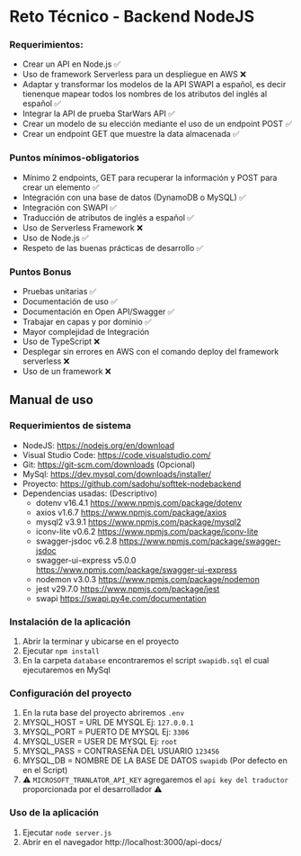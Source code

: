 # Reto Técnico - Backend NodeJS
### Requerimientos:
- Crear un API en Node.js ✅
- Uso de framework Serverless para un despliegue en AWS ❌
- Adaptar y transformar los modelos de la API SWAPI a español, es decir tienenque mapear todos los nombres de los atributos del inglés al español ✅
- Integrar la API de prueba StarWars API ✅
- Crear un modelo de su elección mediante el uso de un endpoint POST ✅
- Crear un endpoint GET que muestre la data almacenada ✅

### Puntos mínimos-obligatorios
- Mínimo 2 endpoints, GET para recuperar la información y POST para crear un elemento ✅
- Integración con una base de datos (DynamoDB o MySQL) ✅
- Integración con SWAPI ✅
- Traducción de atributos de inglés a español ✅
- Uso de Serverless Framework ❌
- Uso de Node.js ✅
- Respeto de las buenas prácticas de desarrollo ✅

### Puntos Bonus
- Pruebas unitarias ✅
- Documentación de uso ✅
- Documentación en Open API/Swagger ✅
- Trabajar en capas y por dominio ✅
- Mayor complejidad de Integración
- Uso de TypeScript ❌
- Desplegar sin errores en AWS con el comando deploy del framework serverless ❌
- Uso de un framework ❌

## Manual de uso
### Requerimientos de sistema
- NodeJS: https://nodejs.org/en/download
- Visual Studio Code: https://code.visualstudio.com/
- Git: https://git-scm.com/downloads (Opcional)
- MySql: https://dev.mysql.com/downloads/installer/
- Proyecto: https://github.com/sadohu/softtek-nodebackend
- Dependencias usadas: (Descriptivo)
   - dotenv v16.4.1 https://www.npmjs.com/package/dotenv
   - axios v1.6.7 https://www.npmjs.com/package/axios
   - mysql2 v3.9.1 https://www.npmjs.com/package/mysql2
   - iconv-lite v0.6.2 https://www.npmjs.com/package/iconv-lite
   - swagger-jsdoc v6.2.8 https://www.npmjs.com/package/swagger-jsdoc
   - swagger-ui-express v5.0.0 https://www.npmjs.com/package/swagger-ui-express
   - nodemon v3.0.3 https://www.npmjs.com/package/nodemon
   - jest v29.7.0 https://www.npmjs.com/package/jest
   - swapi https://swapi.py4e.com/documentation

### Instalación de la aplicación
1. Abrir la terminar y ubicarse en el proyecto
2. Ejecutar `npm install`
3. En la carpeta `database` encontraremos el script `swapidb.sql` el cual ejecutaremos en MySql

### Configuración del proyecto
1. En la ruta base del proyecto abriremos `.env`
2. MYSQL_HOST = URL DE MYSQL Ej: `127.0.0.1`
3. MYSQL_PORT = PUERTO DE MYSQL Ej: `3306`
4. MYSQL_USER = USER DE MYSQL Ej: `root`
5. MYSQL_PASS = CONTRASEÑA DEL USUARIO `123456`
6. MYSQL_DB = NOMBRE DE LA BASE DE DATOS `swapidb` (Por defecto en en el Script)
7. ⚠ `MICROSOFT_TRANLATOR_API_KEY` agregaremos el `api key del traductor` proporcionada por el desarrollador ⚠

### Uso de la aplicación
1. Ejecutar `node server.js`
2. Abrir en el navegador http://localhost:3000/api-docs/











